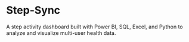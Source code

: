 # Step-Sync
A step activity dashboard built with Power BI, SQL, Excel, and Python to analyze and visualize multi-user health data.
